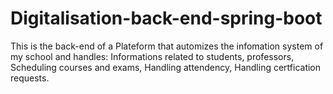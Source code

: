 # Digitalisation-back-end-spring-boot
This is the back-end of a Plateform that automizes the infomation system of my school and handles:
Informations related to students, professors,
Scheduling courses and exams,
Handling attendency,
Handling certfication requests.
